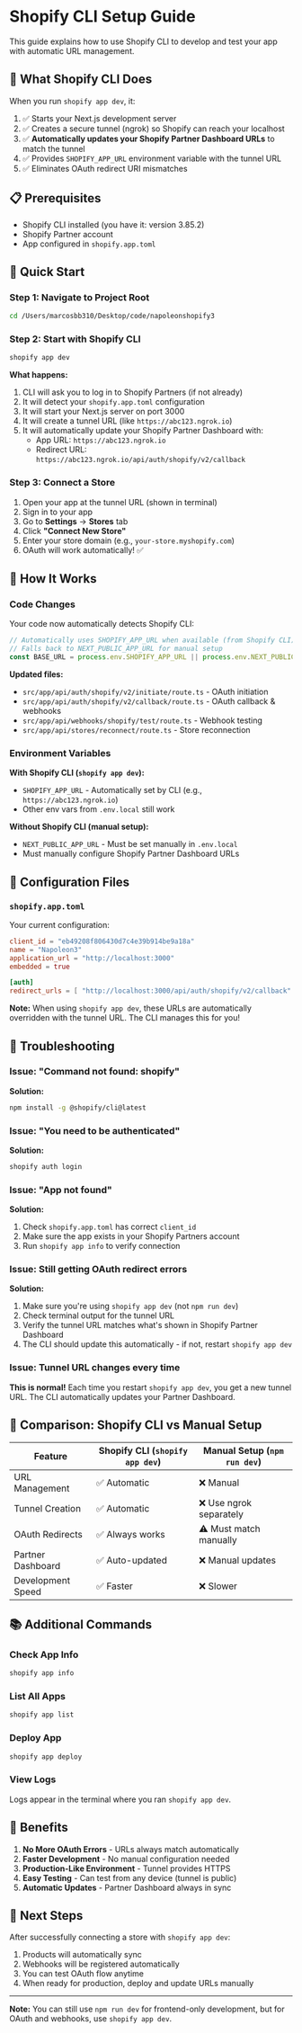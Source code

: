 # Shopify CLI Setup Guide

This guide explains how to use Shopify CLI to develop and test your app with automatic URL management.

## 🎯 What Shopify CLI Does

When you run `shopify app dev`, it:
1. ✅ Starts your Next.js development server
2. ✅ Creates a secure tunnel (ngrok) so Shopify can reach your localhost
3. ✅ **Automatically updates your Shopify Partner Dashboard URLs** to match the tunnel
4. ✅ Provides `SHOPIFY_APP_URL` environment variable with the tunnel URL
5. ✅ Eliminates OAuth redirect URI mismatches

## 📋 Prerequisites

- Shopify CLI installed (you have it: version 3.85.2)
- Shopify Partner account
- App configured in `shopify.app.toml`

## 🚀 Quick Start

### Step 1: Navigate to Project Root

```bash
cd /Users/marcosbb310/Desktop/code/napoleonshopify3
```

### Step 2: Start with Shopify CLI

```bash
shopify app dev
```

**What happens:**
1. CLI will ask you to log in to Shopify Partners (if not already)
2. It will detect your `shopify.app.toml` configuration
3. It will start your Next.js server on port 3000
4. It will create a tunnel URL (like `https://abc123.ngrok.io`)
5. It will automatically update your Shopify Partner Dashboard with:
   - App URL: `https://abc123.ngrok.io`
   - Redirect URL: `https://abc123.ngrok.io/api/auth/shopify/v2/callback`

### Step 3: Connect a Store

1. Open your app at the tunnel URL (shown in terminal)
2. Sign in to your app
3. Go to **Settings** → **Stores** tab
4. Click **"Connect New Store"**
5. Enter your store domain (e.g., `your-store.myshopify.com`)
6. OAuth will work automatically! ✅

## 🔧 How It Works

### Code Changes

Your code now automatically detects Shopify CLI:

```typescript
// Automatically uses SHOPIFY_APP_URL when available (from Shopify CLI)
// Falls back to NEXT_PUBLIC_APP_URL for manual setup
const BASE_URL = process.env.SHOPIFY_APP_URL || process.env.NEXT_PUBLIC_APP_URL;
```

**Updated files:**
- `src/app/api/auth/shopify/v2/initiate/route.ts` - OAuth initiation
- `src/app/api/auth/shopify/v2/callback/route.ts` - OAuth callback & webhooks
- `src/app/api/webhooks/shopify/test/route.ts` - Webhook testing
- `src/app/api/stores/reconnect/route.ts` - Store reconnection

### Environment Variables

**With Shopify CLI (`shopify app dev`):**
- `SHOPIFY_APP_URL` - Automatically set by CLI (e.g., `https://abc123.ngrok.io`)
- Other env vars from `.env.local` still work

**Without Shopify CLI (manual setup):**
- `NEXT_PUBLIC_APP_URL` - Must be set manually in `.env.local`
- Must manually configure Shopify Partner Dashboard URLs

## 📝 Configuration Files

### `shopify.app.toml`

Your current configuration:

```toml
client_id = "eb49208f806430d7c4e39b914be9a18a"
name = "Napoleon3"
application_url = "http://localhost:3000"
embedded = true

[auth]
redirect_urls = [ "http://localhost:3000/api/auth/shopify/v2/callback" ]
```

**Note:** When using `shopify app dev`, these URLs are automatically overridden with the tunnel URL. The CLI manages this for you!

## 🐛 Troubleshooting

### Issue: "Command not found: shopify"

**Solution:**
```bash
npm install -g @shopify/cli@latest
```

### Issue: "You need to be authenticated"

**Solution:**
```bash
shopify auth login
```

### Issue: "App not found"

**Solution:**
1. Check `shopify.app.toml` has correct `client_id`
2. Make sure the app exists in your Shopify Partners account
3. Run `shopify app info` to verify connection

### Issue: Still getting OAuth redirect errors

**Solution:**
1. Make sure you're using `shopify app dev` (not `npm run dev`)
2. Check terminal output for the tunnel URL
3. Verify the tunnel URL matches what's shown in Shopify Partner Dashboard
4. The CLI should update this automatically - if not, restart `shopify app dev`

### Issue: Tunnel URL changes every time

**This is normal!** Each time you restart `shopify app dev`, you get a new tunnel URL. The CLI automatically updates your Partner Dashboard.

## 🔄 Comparison: Shopify CLI vs Manual Setup

| Feature | Shopify CLI (`shopify app dev`) | Manual Setup (`npm run dev`) |
|---------|-------------------------------|------------------------------|
| URL Management | ✅ Automatic | ❌ Manual |
| Tunnel Creation | ✅ Automatic | ❌ Use ngrok separately |
| OAuth Redirects | ✅ Always works | ⚠️ Must match manually |
| Partner Dashboard | ✅ Auto-updated | ❌ Manual updates |
| Development Speed | ✅ Faster | ❌ Slower |

## 📚 Additional Commands

### Check App Info
```bash
shopify app info
```

### List All Apps
```bash
shopify app list
```

### Deploy App
```bash
shopify app deploy
```

### View Logs
Logs appear in the terminal where you ran `shopify app dev`.

## 🎉 Benefits

1. **No More OAuth Errors** - URLs always match automatically
2. **Faster Development** - No manual configuration needed
3. **Production-Like Environment** - Tunnel provides HTTPS
4. **Easy Testing** - Can test from any device (tunnel is public)
5. **Automatic Updates** - Partner Dashboard always in sync

## 🔗 Next Steps

After successfully connecting a store with `shopify app dev`:

1. Products will automatically sync
2. Webhooks will be registered automatically
3. You can test OAuth flow anytime
4. When ready for production, deploy and update URLs manually

---

**Note:** You can still use `npm run dev` for frontend-only development, but for OAuth and webhooks, use `shopify app dev`.

